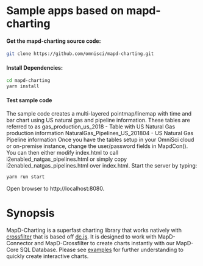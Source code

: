 # Sample apps based on mapd-charting

#### Get the mapd-charting source code:
```bash
git clone https://github.com/omnisci/mapd-charting.git
```

#### Install Dependencies:
```bash
cd mapd-charting
yarn install
```

#### Test sample code
The sample code creates a multi-layered pointmap/linemap with time and bar chart using US natural gas and pipeline information. These tables are referred to as 
gas_production_us_2018 - Table with US Natural Gas production information
NaturalGas_Pipelines_US_201804 - US Natural Gas Pipeline information
Once you have the tables setup in your OmniSci cloud or on-premise instance, change the user/password fields in MapdCon().
You can then either modify index.html to call i2enabled_natgas_pipelines.html or simply copy i2enabled_natgas_pipelines.html over index.html. Start the server by typing:
```bash
yarn run start
```

Open browser to http://localhost:8080.

# Synopsis

MapD-Charting is a superfast charting library that works natively with [crossfilter](https://github.com/square/crossfilter) that is based off [dc.js](https://github.com/dc-js/dc.js).  It is designed to work with MapD-Connector and MapD-Crossfilter to create charts instantly with our MapD-Core SQL Database.  Please see [examples](#examples) for further understanding to quickly create interactive charts.
